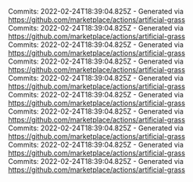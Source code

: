 Commits: 2022-02-24T18:39:04.825Z - Generated via https://github.com/marketplace/actions/artificial-grass
<br>
Commits: 2022-02-24T18:39:04.825Z - Generated via https://github.com/marketplace/actions/artificial-grass
<br>
Commits: 2022-02-24T18:39:04.825Z - Generated via https://github.com/marketplace/actions/artificial-grass
<br>
Commits: 2022-02-24T18:39:04.825Z - Generated via https://github.com/marketplace/actions/artificial-grass
<br>
Commits: 2022-02-24T18:39:04.825Z - Generated via https://github.com/marketplace/actions/artificial-grass
<br>
Commits: 2022-02-24T18:39:04.825Z - Generated via https://github.com/marketplace/actions/artificial-grass
<br>
Commits: 2022-02-24T18:39:04.825Z - Generated via https://github.com/marketplace/actions/artificial-grass
<br>
Commits: 2022-02-24T18:39:04.825Z - Generated via https://github.com/marketplace/actions/artificial-grass
<br>
Commits: 2022-02-24T18:39:04.825Z - Generated via https://github.com/marketplace/actions/artificial-grass
<br>
Commits: 2022-02-24T18:39:04.825Z - Generated via https://github.com/marketplace/actions/artificial-grass
<br>
